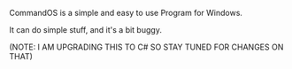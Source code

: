CommandOS is a simple and easy to use Program for Windows.

It can do simple stuff, and it's a bit buggy.

(NOTE: I AM UPGRADING THIS TO C# SO STAY TUNED FOR CHANGES ON THAT)
